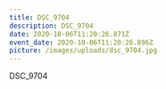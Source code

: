 ```yaml
---
title: DSC_9704
description: DSC_9704
date: 2020-10-06T11:20:26.871Z
event_date: 2020-10-06T11:20:26.896Z
picture: /images/uploads/dsc_9704.jpg
---
```

DSC_9704